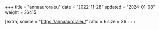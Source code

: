 +++
title = "annaaurora.eu"
date = "2022-11-28"
updated = "2024-01-08"
weight = 36415

[extra]
source = "https://annaaurora.eu/"
ratio = 6
size = 36
+++
